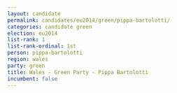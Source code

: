 ```yaml
---
layout: candidate
permalink: candidates/eu2014/green/pippa-bartolotti/
categories: candidate green
election: eu2014
list-rank: 1
list-rank-ordinal: 1st
person: pippa-bartolotti
region: wales
party: green
title: Wales - Green Party - Pippa Bartolotti
incumbent: false
---
```


